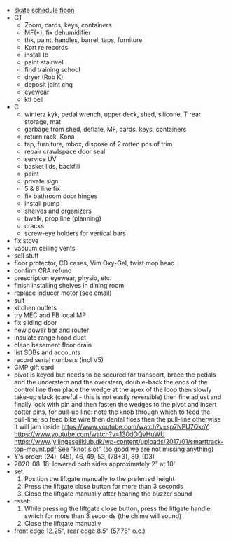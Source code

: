 - [skate](https://www.haltonhills.ca/simpletrack) [schedule](schedule.html) [fibon](fibon.html)
- GT
  - Zoom, cards, keys, containers
  - MF(*), fix dehumidifier
  - thk, paint, handles, barrel, taps, furniture
  - Kort re records
  - install lb
  - paint stairwell
  - find training school
  - dryer (Rob K)
  - deposit joint chq
  - eyewear
  - ktl bell
- C
  - winterz kyk, pedal wrench, upper deck, shed, silicone, T rear storage, mat
  - garbage from shed, deflate, MF, cards, keys, containers
  - return rack, Kona
  - tap, furniture, mbox, dispose of 2 rotten pcs of trim
  - repair crawlspace door seal
  - service UV
  - basket lids, backfill
  - paint
  - private sign
  - 5 & 8 line fix
  - fix bathroom door hinges
  - install pump
  - shelves and organizers
  - bwalk, prop line (planning)
  - cracks
  - screw-eye holders for vertical bars
- fix stove
- vacuum ceiling vents
- sell stuff
- floor protector, CD cases, Vim Oxy-Gel, twist mop head
- confirm CRA refund
- prescription eyewear, physio, etc.
- finish installing shelves in dining room
- replace inducer motor (see email)
- suit
- kitchen outlets
- try MEC and FB local MP
- fix sliding door
- new power bar and router
- insulate range hood duct
- clean basement floor drain
- list SDBs and accounts
- record serial numbers (incl V5)
- GMP gift card
- pivot is keyed but needs to be secured for transport, brace the pedals and the understern and the overstern, double-back the ends of the control line then place the wedge at the apex of the loop then slowly take-up slack (careful - this is not easily reversible) then fine adjust and finally lock with pin and then fasten the wedges to the pivot and insert cotter pins, for pull-up line: note the knob through which to feed the pull-line, so feed bike wire then dental floss then the pull-line otherwise it will jam inside https://www.youtube.com/watch?v=sp7NPU7QkoY https://www.youtube.com/watch?v=130dOQvHuWU https://www.jyllingesejlklub.dk/wp-content/uploads/2017/01/smarttrack-top-mount.pdf See "knot slot" (so good we are not missing anything)
- Y's order: (24), (45), 46, 49, 53, (78*3), 89, (D3)
- 2020-08-18: lowered both sides approximately 2" at 10'
- set:
  1. Position the liftgate manually to the preferred height
  1. Press the liftgate close button for more than 3 seconds
  1. Close the liftgate manually after hearing the buzzer sound
- reset:
  1. While pressing the liftgate close button, press the liftgate handle switch for more than 3 seconds (the chime will sound)
  1. Close the liftgate manually
- front edge 12.25", rear edge 8.5" (57.75" o.c.)
